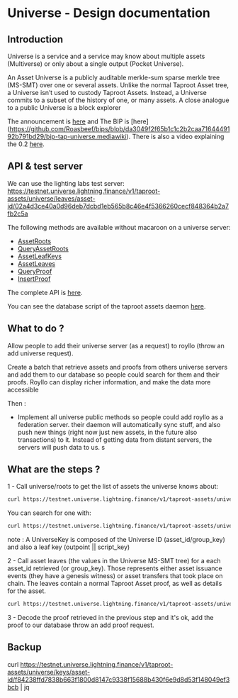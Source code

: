 # Universe - Design documentation

## Introduction

Universe is a service and a service may know about multiple assets (Multiverse) or only about a single output (Pocket
Universe).

An Asset Universe is a publicly auditable merkle-sum sparse merkle tree (MS-SMT) over one or several assets. Unlike the
normal Taproot Asset tree, a Universe isn’t used to custody Taproot Assets. Instead, a Universe commits to a subset of
the history of one, or many assets. A close analogue to a public Universe is a block explorer

The announcement is [here](https://lightning.engineering/posts/2023-05-16-taproot-assets-v0.2/) and The BIP is [here]
(https://github.com/Roasbeef/bips/blob/da3049f2f65b1c1c2b2caa7164449192b791bd29/bip-tap-universe.mediawiki). There is
also a video explaining the 0.2 [here](https://www.youtube.com/watch?v=8Qi7VOvKe5o&feature=youtu.be).

## API & test server

We can use the lighting labs test server:
https://testnet.universe.lightning.finance/v1/taproot-assets/universe/leaves/asset-id/02a4d3ce40a0d96deb7dcbd1eb565b8c46e4f5366260cecf848364b2a7fb2c5a

The following methods are available without macaroon on a universe server:

- [AssetRoots](https://lightning.engineering/api-docs/api/taproot-assets/universe/asset-roots)
- [QueryAssetRoots](https://lightning.engineering/api-docs/api/taproot-assets/universe/query-asset-roots)
- [AssetLeafKeys](https://lightning.engineering/api-docs/api/taproot-assets/universe/asset-leaf-keys)
- [AssetLeaves](https://lightning.engineering/api-docs/api/taproot-assets/universe/asset-leaves)
- [QueryProof](https://lightning.engineering/api-docs/api/taproot-assets/universe/query-proof)
- [InsertProof](https://lightning.engineering/api-docs/api/taproot-assets/universe/insert-proof)

The complete API is [here](https://lightning.engineering/api-docs/category/universe-service/index.html).

You can see the database script of the taproot assets
daemon [here](https://github.com/lightninglabs/taproot-assets/blob/main/tapdb/sqlc/migrations/000007_universe.up.sql).

## What to do ?

Allow people to add their universe server (as a request) to royllo (throw an add universe request).

Create a batch that retrieve assets and proofs from others universe servers and add them to our database so people
could search for them and their proofs. Royllo can display richer information, and make the data more accessible

Then :

- Implement all universe public methods so people could add royllo as a federation server. their daemon will
  automatically sync stuff, and also push new things (right now just new assets, in the future also transactions) to
  it. Instead of getting data from distant servers, the servers will push data to us.
  s

## What are the steps ?

1 - Call universe/roots to get the list of assets the universe knows about:

```bash
curl https://testnet.universe.lightning.finance/v1/taproot-assets/universe/roots | jq
```

You can search for one with:

```bash
curl https://testnet.universe.lightning.finance/v1/taproot-assets/universe/roots/asset-id/f84238ffd7838b663f1800d8147c9338f15688b430f6e9d8d53f148049ef3bcb | jq
```

note : A UniverseKey is composed of the Universe ID (asset_id/group_key) and also a leaf key (outpoint || script_key)

2 - Call asset leaves (the values in the Universe MS-SMT tree) for a each asset_id retrieved (or group_key). Those
represents either asset issuance events (they have a genesis witness) or asset transfers that took place on chain. The
leaves contain a normal Taproot Asset proof, as well as details for the asset.

```bash
curl https://testnet.universe.lightning.finance/v1/taproot-assets/universe/leaves/asset-id/f84238ffd7838b663f1800d8147c9338f15688b430f6e9d8d53f148049ef3bcb | jq
```

3 - Decode the proof retrieved in the previous step and it's ok, add the proof to our database throw an add proof
request.

## Backup

curl https://testnet.universe.lightning.finance/v1/taproot-assets/universe/keys/asset-id/f84238ffd7838b663f1800d8147c9338f15688b430f6e9d8d53f148049ef3bcb | jq


